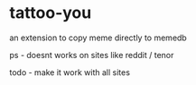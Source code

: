 # tattoo-you

an extension to copy meme directly to memedb

ps - doesnt works on sites like reddit / tenor

todo - make it work with all sites

